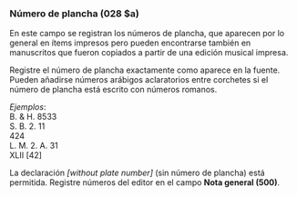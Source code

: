 ### Número de plancha (028 $a)

En este campo se registran los números de plancha, que aparecen por lo general en ítems impresos pero pueden encontrarse también&nbsp;en manuscritos que fueron copiados a partir de una edición musical impresa.

Registre el número de plancha exactamente como aparece en la fuente. Pueden añadirse números arábigos aclaratorios entre corchetes si el número de plancha está escrito con números romanos.

_Ejemplos_:  
B. & H. 8533  
S. B. 2. 11  
424  
L. M. 2.&nbsp;A. 31  
XLII [42]

La declaración _[without plate number]_&nbsp;(sin número de plancha) está permitida.&nbsp;Registre números del editor en el campo **Nota general (500)**.